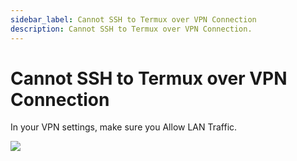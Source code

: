 ```yaml
---
sidebar_label: Cannot SSH to Termux over VPN Connection
description: Cannot SSH to Termux over VPN Connection.
---
```


# Cannot SSH to Termux over VPN Connection

In your VPN settings, make sure you Allow LAN Traffic.

![](https://i.imgur.com/JHDUlE7.png)